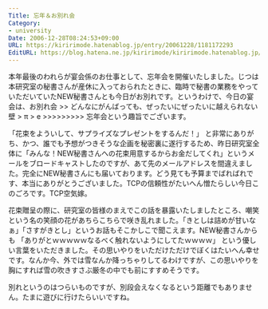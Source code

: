 ```yaml
---
Title: 忘年＆お別れ会
Category:
- university
Date: 2006-12-28T08:24:53+09:00
URL: https://kiririmode.hatenablog.jp/entry/20061228/1181172293
EditURL: https://blog.hatena.ne.jp/kiririmode/kiririmode.hatenablog.jp/atom/entry/8454420450078217775
---
```


本年最後のわれらが宴会係のお仕事として、忘年会を開催いたしました。じつは本研究室の秘書さんが産休に入っておられたときに、臨時で秘書の業務をやっていただいていたNEW秘書さんとも今日がお別れです。というわけで、今日の宴会は、お別れ会 >> どんなにがんばっても、ぜったいにぜったいに越えられない壁 > π > e >>>>>>>>> 忘年会という趣旨でございます。


「花束をよういして、サプライズなプレゼントをするんだ！」
と非常にありがち、かつ、誰でも予想がつきそうな企画を秘密裏に遂行するため、昨日研究室全体に「みんな！NEW秘書さんへの花束用意するからお金だしてくれ」というメールをブロードキャストしたのですが、あて先のメールアドレスを間違えました。完全にNEW秘書さんにも届いております。どう見ても予算までばればれです、本当にありがとうございました。TCPの信頼性がたいへん憎たらしい今日このごろです。TCP空気嫁。


花束贈呈の際に、研究室の皆様のまえでこの話を暴露いたしましたところ、嘲笑という名の笑顔の花があちらこちらで咲き乱れました。「きとしは詰めが甘いなぁ」「さすがきとし」というお話もそこかしこで聞こえます。NEW秘書さんからも
「ありがとｗｗｗｗｗなるべく触れないようにしてたｗｗｗｗ」
という優しい言葉をいただきました。その思いやりをいただけただけでぼくはたいへん幸せです。なんか今、外では雪なんか降っちゃりしてるわけですが、この思いやりを胸にすれば雪の吹きすさぶ厳冬の中でも前にすすめそうです。


別れというのはつらいものですが、別段会えなくなるという距離でもありません。たまに遊びに行けたらいいですね。 
